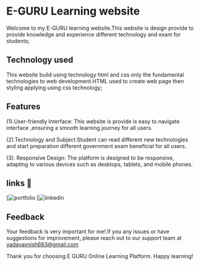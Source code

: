 
# E-GURU Learning website

Welcome to my E-GURU learning website.This website is design provide to provide knowledge and experience different technology and exam for students;

## Technology used 
This website build using technology html and css only the fundamental technologies to web development.HTML used to create web page then styling applying using css technology;

## Features
(1).User-friendly Interface: This website is provide is easy to navigate  interface ,ensuring a smooth learning journey for all users.

(2).Technology and Subject:Student can read different new technologies and start preparation different government exam  beneficial for all users.

(3). Responsive Design: The platform is designed to be responsive, adapting to various devices such as desktops, tablets, and mobile phones.

## links 🔗
[![portfolio](https://github.com/Avanishyadav9035?tab=repositories)
[![linkedin](https://www.linkedin.com/in/avanish-kumar-yadav-929613249/)


## Feedback

Your feedback is very important for me!.If you any issues or have suggestions for improvement, please reach out to our support team at
yadavavnish683@gmail.com

Thank you for choosing E GURU Online Learning Platform. Happy learning!
